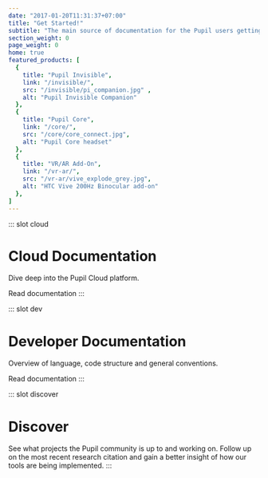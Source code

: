 ```yaml
---
date: "2017-01-20T11:31:37+07:00"
title: "Get Started!"
subtitle: "The main source of documentation for the Pupil users getting started with their Pupil headset and developers contributing to code."
section_weight: 0
page_weight: 0
home: true
featured_products: [
  {
    title: "Pupil Invisible",
    link: "/invisible/",
    src: "/invisible/pi_companion.jpg" ,
    alt: "Pupil Invisible Companion"
  },
  {
    title: "Pupil Core",
    link: "/core/",
    src: "/core/core_connect.jpg",
    alt: "Pupil Core headset"
  },
  {
    title: "VR/AR Add-On",
    link: "/vr-ar/",
    src: "/vr-ar/vive_explode_grey.jpg",
    alt: "HTC Vive 200Hz Binocular add-on"
  },
]
---
```


<!-- ![](./assets/invisible/pi_companion.jpg) -->

::: slot cloud
# Cloud Documentation

Dive deep into the Pupil Cloud platform.

<v-btn round light to="/cloud/" class="link-blue ml-0"> Read documentation </v-btn>
:::

::: slot dev
# Developer Documentation

Overview of language, code structure and general conventions.

<v-btn round dark to="/developer/" class="bg-link-blue ml-0"> Read documentation </v-btn>
:::

::: slot discover
# Discover

See what projects the Pupil community is up to and working on. Follow up on the most recent research citation and gain a better insight of how our tools are being implemented.
:::